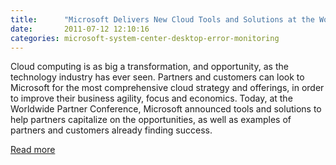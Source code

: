 ```yaml
---
title:      "Microsoft Delivers New Cloud Tools and Solutions at the Worldwide Partner Conference"
date:       2011-07-12 12:10:16
categories: microsoft-system-center-desktop-error-monitoring
---
```

Cloud computing is as big a transformation, and opportunity, as the technology industry has ever seen. Partners and customers can look to Microsoft for the most comprehensive cloud strategy and offerings, in order to improve their business agility, focus and economics. Today, at the Worldwide Partner Conference, Microsoft announced tools and solutions to help partners capitalize on the opportunities, as well as examples of partners and customers already finding success.

[Read more](http://bit.ly/nUXFis)
